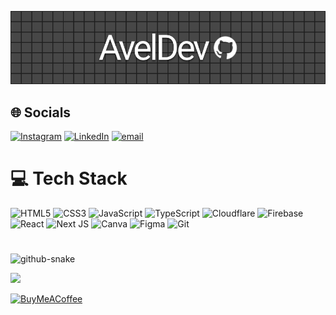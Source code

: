 ![Background](./background.png)

## 🌐 Socials
[![Instagram](https://img.shields.io/badge/Instagram-%23E4405F.svg?logo=Instagram&logoColor=white)](https://instagram.com/avel.prvt) [![LinkedIn](https://img.shields.io/badge/LinkedIn-%230077B5.svg?logo=linkedin&logoColor=white)](https://linkedin.com/in/eryk-kunasz) [![email](https://img.shields.io/badge/Email-D14836?logo=gmail&logoColor=white)](mailto:eryk.kunasz@gmail.com) 

# 💻 Tech Stack
![HTML5](https://img.shields.io/badge/html5-%23E34F26.svg?style=for-the-badge&logo=html5&logoColor=white) ![CSS3](https://img.shields.io/badge/css3-%231572B6.svg?style=for-the-badge&logo=css3&logoColor=white) ![JavaScript](https://img.shields.io/badge/javascript-%23323330.svg?style=for-the-badge&logo=javascript&logoColor=%23F7DF1E) ![TypeScript](https://img.shields.io/badge/typescript-%23007ACC.svg?style=for-the-badge&logo=typescript&logoColor=white) ![Cloudflare](https://img.shields.io/badge/Cloudflare-F38020?style=for-the-badge&logo=Cloudflare&logoColor=white) ![Firebase](https://img.shields.io/badge/firebase-%23039BE5.svg?style=for-the-badge&logo=firebase) ![React](https://img.shields.io/badge/react-%2320232a.svg?style=for-the-badge&logo=react&logoColor=%2361DAFB) ![Next JS](https://img.shields.io/badge/Next-black?style=for-the-badge&logo=next.js&logoColor=white) ![Canva](https://img.shields.io/badge/Canva-%2300C4CC.svg?style=for-the-badge&logo=Canva&logoColor=white) ![Figma](https://img.shields.io/badge/figma-%23F24E1E.svg?style=for-the-badge&logo=figma&logoColor=white) ![Git](https://img.shields.io/badge/git-%23F05033.svg?style=for-the-badge&logo=git&logoColor=white)

#

<picture>
    <source media="(prefers-color-scheme: dark)" srcset="https://raw.githubusercontent.com/AvelDev/aveldev/refs/heads/output/github-snake-dark.svg" />
    <source media="(prefers-color-scheme: light)" srcset="https://raw.githubusercontent.com/AvelDev/aveldev/refs/heads/output/github-snake.svg" />
    <img alt="github-snake" src=="https://raw.githubusercontent.com/AvelDev/aveldev/refs/heads/output/github-snake.svg" />
</picture>


[![](https://visitcount.itsvg.in/api?id=Aveldev&icon=0&color=0)](https://visitcount.itsvg.in)

[![BuyMeACoffee](https://img.shields.io/badge/Buy%20Me%20a%20Coffee-ffdd00?style=for-the-badge&logo=buy-me-a-coffee&logoColor=black)](https://buymeacoffee.com/https://coff.ee/aveldev) 

  
<!-- Proudly created with GPRM ( https://gprm.itsvg.in ) -->
